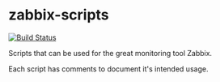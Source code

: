 # zabbix-scripts

[![Build Status](https://travis-ci.org/robertdebock/zabbix-scripts.svg?branch=master)](https://travis-ci.org/robertdebock/zabbix-scripts)

Scripts that can be used for the great monitoring tool Zabbix.

Each script has comments to document it's intended usage.
